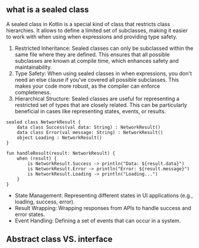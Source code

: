 ## what is a sealed class

A sealed class in Kotlin is a special kind of class that restricts class hierarchies. It allows to define a limited set of subclasses, making it easier to work with when using when expressions and providing type safety.

1. Restricted Inheritance: Sealed classes can only be subclassed within the same file where they are defined. This ensures that all possible subclasses are known at compile time, which enhances safety and maintainability.
2. Type Safety: When using sealed classes in when expressions, you don't need an else clause if you've covered all possible subclasses. This makes your code more robust, as the compiler can enforce completeness.
3. Hierarchical Structure: Sealed classes are useful for representing a restricted set of types that are closely related. This can be particularly beneficial in cases like representing states, events, or results.

```
sealed class NetworkResult {
    data class Success(val data: String) : NetworkResult()
    data class Error(val message: String) : NetworkResult()
    object Loading : NetworkResult()
}

fun handleResult(result: NetworkResult) {
    when (result) {
        is NetworkResult.Success -> println("Data: ${result.data}")
        is NetworkResult.Error -> println("Error: ${result.message}")
        is NetworkResult.Loading -> println("Loading...")
    }
}

```
- State Management: Representing different states in UI applications (e.g., loading, success, error).
- Result Wrapping: Wrapping responses from APIs to handle success and error states.
- Event Handling: Defining a set of events that can occur in a system.

## Abstract class VS. interface
